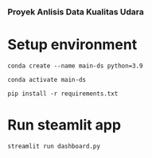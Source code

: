 ### Proyek Anlisis Data Kualitas Udara

# Setup environment
```
conda create --name main-ds python=3.9

conda activate main-ds

pip install -r requirements.txt

```

# Run steamlit app
```
streamlit run dashboard.py
```
